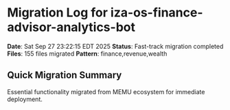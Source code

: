 # Migration Log for iza-os-finance-advisor-analytics-bot

**Date**: Sat Sep 27 23:22:15 EDT 2025
**Status**: Fast-track migration completed
**Files**:      155 files migrated
**Pattern**: finance,revenue,wealth

## Quick Migration Summary
Essential functionality migrated from MEMU ecosystem for immediate deployment.

